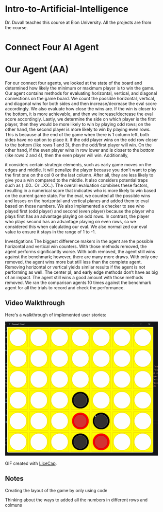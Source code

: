 # Intro-to-Artificial-Intelligence

Dr. Duvall teaches this course at Elon University. All the projects are from the course. 

# Connect Four AI Agent

# Our Agent (AA)
For our connect four agents, we looked at the state of the board and determined how likely 
the minimum or maximum player is to win the game. Our agent contains methods for evaluating horizontal,
vertical, and diagonal connections on the game board. We count the possible
horizontal, vertical, and diagonal wins for both sides and then increase/decrease the eval
score accordingly. We also evaluate how close the wins are. If the win is closer to the bottom, it is more achievable, and then we increase/decrease the eval score accordingly. Lastly,
we determine the side on which player is the first player, then they would be more likely to win
by playing odd rows; on the other hand, the second player is more likely to win by playing even
rows. This is because at the end of the game when there is 1 column left, both sides have
no option to place it. If the odd player wins on the odd row closer to the bottom (like
rows 1 and 3), then the odd/first player will win. On the other hand, if the even player wins in
row lower and is closer to the bottom (like rows 2 and 4), then the even player will win. Additionally,

it considers certain strategic elements, such as early game moves on the edges and middle. It
will penalize the player because you don’t want to play the first one on the col 0 or the last
column. After all, they are less likely to give you a win compared to the middle. It also considers
potential traps such as (..00.. Or ..XX..). The overall evaluation combines these factors, resulting
in a numerical score that indicates who is more likely to win based on the current game state.
For the eval, we counted all the possible wins and losses on the horizontal and vertical planes and added them to eval based on those numbers. We also implemented a checker to see
who played first (odd player) and second (even player) because the player who plays first has
an advantage playing on odd rows. In contrast, the player who plays second has an advantage playing
on even rows, so we considered this when calculating our eval. We also normalized our
eval value to ensure it stays in the range of 1 to -1.

Investigations
The biggest difference makers in the agent are the possible horizontal and vertical win counters.
With those methods removed, the agent performs significantly worse. With both removed, the
agent still wins against the benchmark; however, there are many more draws. With only one
removed, the agent wins more but still less than the complete agent. Removing 
horizontal or vertical yields similar results if the agent is not performing as well. The center pl, and early edge methods don’t have as big of an impact. The agent still wins a good amount
with those methods removed. We ran the comparison agents 10 times against
the benchmark agent for all the trials to record and check the performance.


## Video Walkthrough

Here's a walkthrough of implemented user stories:

<img src='connect4.gif' title='Video Walkthrough' width='' alt='Video Walkthrough' />

GIF created with [LiceCap](http://www.cockos.com/licecap/).

## Notes

Creating the layout of the game by only using code

Thinking about the ways to added all the numbers in different rows and colmuns

